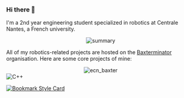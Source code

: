 ### Hi there 👋

I'm a 2nd year engineering student specialized in robotics at Centrale Nantes, a French university.
<p align="center">
<picture>
  <source media="(prefers-color-scheme: dark)" srcset="https://github-profile-summary-cards.vercel.app/api/cards/profile-details?username=meltwin&theme=nord_dark">
  <source media="(prefers-color-scheme: light)" srcset="https://github-profile-summary-cards.vercel.app/api/cards/profile-details?username=meltwin">
  <img alt="summary" src="https://github-profile-summary-cards.vercel.app/api/cards/profile-details?username=meltwin">
</picture>
</p>

All of my robotics-related projects are hosted on the [Baxterminator](https://github.com/Baxterminator) organisation. Here are some core projects of mine:

<div align="center">
    <img src="ecn_baxter.svg" alt="ecn_baxter">
</div>

<img src="https://img.shields.io/badge/Python-2E6C9D?style=for-the-badge&logo=python&logoColor=yellow" alt="C++" style="vertical-align: middle;"/>

[![Bookmark Style Card](https://svg.bookmark.style/api?url=https://github.com/Baxterminator/robot_analysis&style=horizontal)](https://github.com/Baxterminator/robot_analysis)
